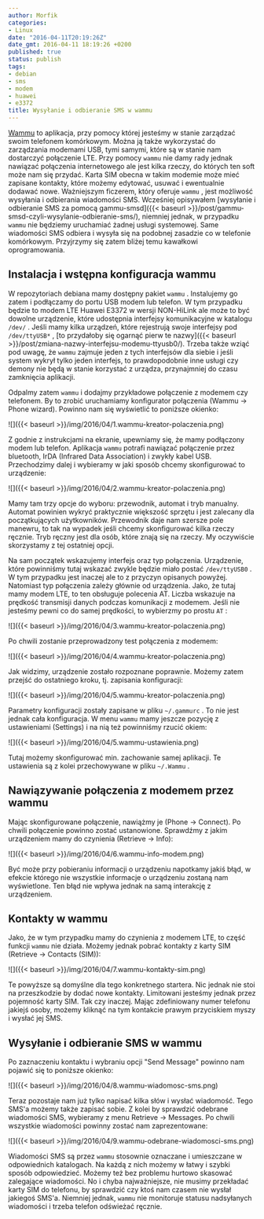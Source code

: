 ```yaml
---
author: Morfik
categories:
- Linux
date: "2016-04-11T20:19:26Z"
date_gmt: 2016-04-11 18:19:26 +0200
published: true
status: publish
tags:
- debian
- sms
- modem
- huawei
- e3372
title: Wysyłanie i odbieranie SMS w wammu
---
```


[Wammu](https://wammu.eu/) to aplikacja, przy pomocy której jesteśmy w stanie zarządzać swoim
telefonem komórkowym. Można ją także wykorzystać do zarządzania modemami USB, tymi samymi, które są
w stanie nam dostarczyć połączenie LTE. Przy pomocy `wammu` nie damy rady jednak nawiązać połączenia
internetowego ale jest kilka rzeczy, do których ten soft może nam się przydać. Karta SIM obecna w
takim modemie może mieć zapisane kontakty, które możemy edytować, usuwać i ewentualnie dodawać nowe.
Ważniejszym ficzerem, który oferuje `wammu` , jest możliwość wysyłania i odbierania wiadomości SMS.
Wcześniej opisywałem [wysyłanie i odbieranie SMS za pomocą
gammu-smsd]({{< baseurl >}}/post/gammu-smsd-czyli-wysylanie-odbieranie-sms/), niemniej jednak, w
przypadku `wammu` nie będziemy uruchamiać żadnej usługi systemowej. Same wiadomości SMS odbiera i
wysyła się na podobnej zasadzie co w telefonie komórkowym. Przyjrzymy się zatem bliżej temu
kawałkowi oprogramowania.

<!--more-->
## Instalacja i wstępna konfiguracja wammu

W repozytoriach debiana mamy dostępny pakiet `wammu` . Instalujemy go zatem i podłączamy do portu
USB modem lub telefon. W tym przypadku będzie to modem LTE Huawei E3372 w wersji NON-HiLink ale może
to być dowolne urządzenie, które udostępnia interfejsy komunikacyjne w katalogu `/dev/` . Jeśli mamy
kilka urządzeń, które rejestrują swoje interfejsy pod `/dev/ttyUSB*` , [to przydałoby się ogarnąć
pierw te nazwy]({{< baseurl >}}/post/zmiana-nazwy-interfejsu-modemu-ttyusb0/). Trzeba także wziąć
pod uwagę, że `wammu` zajmuje jeden z tych interfejsów dla siebie i jeśli system wykrył tylko jeden
interfejs, to prawdopodobnie inne usługi czy demony nie będą w stanie korzystać z urządza,
przynajmniej do czasu zamknięcia aplikacji.

Odpalmy zatem `wammu` i dodajmy przykładowe połączenie z modemem czy telefonem. By to zrobić
uruchamiamy konfigurator połączenia (Wammu -\> Phone wizard). Powinno nam się wyświetlić to poniższe
okienko:

![]({{< baseurl >}}/img/2016/04/1.wammu-kreator-polaczenia.png)

Z godnie z instrukcjami na ekranie, upewniamy się, że mamy podłączony modem lub telefon. Aplikacja
`wammu` potrafi nawiązać połączenie przez bluetooth, IrDA (Infrared Data Association) i zwykły kabel
USB. Przechodzimy dalej i wybieramy w jaki sposób chcemy skonfigurować to urządzenie:

![]({{< baseurl >}}/img/2016/04/2.wammu-kreator-polaczenia.png)

Mamy tam trzy opcje do wyboru: przewodnik, automat i tryb manualny. Automat powinien wykryć
praktycznie większość sprzętu i jest zalecany dla początkujących użytkowników. Przewodnik daje nam
szersze pole manewru, to tak na wypadek jeśli chcemy skonfigurować kilka rzeczy ręcznie. Tryb ręczny
jest dla osób, które znają się na rzeczy. My oczywiście skorzystamy z tej ostatniej opcji.

Na sam początek wskazujemy interfejs oraz typ połączenia. Urządzenie, które powinniśmy tutaj wskazać
zwykle będzie miało postać `/dev/ttyUSB0` . W tym przypadku jest inaczej ale to z przyczyn opisanych
powyżej. Natomiast typ połączenia zależy głównie od urządzenia. Jako, że tutaj mamy modem LTE, to
ten obsługuje polecenia AT. Liczba wskazuje na prędkość transmisji danych podczas komunikacji z
modemem. Jeśli nie jesteśmy pewni co do samej prędkości, to wybierzmy po prostu `AT` :

![]({{< baseurl >}}/img/2016/04/3.wammu-kreator-polaczenia.png)

Po chwili zostanie przeprowadzony test połączenia z modemem:

![]({{< baseurl >}}/img/2016/04/4.wammu-kreator-polaczenia.png)

Jak widzimy, urządzenie zostało rozpoznane poprawnie. Możemy zatem przejść do ostatniego kroku, tj.
zapisania konfiguracji:

![]({{< baseurl >}}/img/2016/04/5.wammu-kreator-polaczenia.png)

Parametry konfiguracji zostały zapisane w pliku `~/.gammurc` . To nie jest jednak cała konfiguracja.
W menu `wammu` mamy jeszcze pozycję z ustawieniami (Settings) i na nią też powinniśmy rzucić okiem:

![]({{< baseurl >}}/img/2016/04/5.wammu-ustawienia.png)

Tutaj możemy skonfigurować min. zachowanie samej aplikacji. Te ustawienia są z kolei przechowywane w
pliku `~/.Wammu` .

## Nawiązywanie połączenia z modemem przez wammu

Mając skonfigurowane połączenie, nawiążmy je (Phone -\> Connect). Po chwili połączenie powinno
zostać ustanowione. Sprawdźmy z jakim urządzeniem mamy do czynienia (Retrieve -\> Info):

![]({{< baseurl >}}/img/2016/04/6.wammu-info-modem.png)

Być może przy pobieraniu informacji o urządzeniu napotkamy jakiś błąd, w efekcie którego nie
wszystkie informacje o urządzeniu zostaną nam wyświetlone. Ten błąd nie wpływa jednak na samą
interakcję z urządzeniem.

## Kontakty w wammu

Jako, że w tym przypadku mamy do czynienia z modemem LTE, to część funkcji `wammu` nie działa.
Możemy jednak pobrać kontakty z karty SIM (Retrieve -\> Contacts (SIM)):

![]({{< baseurl >}}/img/2016/04/7.wammu-kontakty-sim.png)

Te powyższe są domyślne dla tego konkretnego startera. Nic jednak nie stoi na przeszkodzie by dodać
nowe kontakty. Limitowani jesteśmy jednak przez pojemność karty SIM. Tak czy inaczej. Mając
zdefiniowany numer telefonu jakiejś osoby, możemy kliknąć na tym kontakcie prawym przyciskiem myszy
i wysłać jej SMS.

## Wysyłanie i odbieranie SMS w wammu

Po zaznaczeniu kontaktu i wybraniu opcji "Send Message" powinno nam pojawić się to poniższe okienko:

![]({{< baseurl >}}/img/2016/04/8.wammu-wiadomosc-sms.png)

Teraz pozostaje nam już tylko napisać kilka słów i wysłać wiadomość. Tego SMS'a możemy także zapisać
sobie. Z kolei by sprawdzić odebrane wiadomości SMS, wybieramy z menu Retrieve -\> Messages. Po
chwili wszystkie wiadomości powinny zostać nam zaprezentowane:

![]({{< baseurl >}}/img/2016/04/9.wammu-odebrane-wiadomosci-sms.png)

Wiadomości SMS są przez `wammu` stosownie oznaczane i umieszczane w odpowiednich katalogach. Na
każdą z nich możemy w łatwy i szybki sposób odpowiedzieć. Możemy też bez problemu hurtowo skasować
zalegające wiadomości. No i chyba najważniejsze, nie musimy przekładać karty SIM do telefonu, by
sprawdzić czy ktoś nam czasem nie wysłał jakiegoś SMS'a. Niemniej jednak, `wammu` nie monitoruje
statusu nadsyłanych wiadomości i trzeba telefon odświeżać ręcznie.
